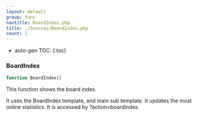 ```yaml
---
layout: default
group: func
navtitle: BoardIndex.php
title: ./Sources/BoardIndex.php
count: 1
---
```

* auto-gen TOC:
{:toc}
### BoardIndex

```php
function BoardIndex()
```
This function shows the board index.

It uses the BoardIndex template, and main sub template.
It updates the most online statistics.
It is accessed by ?action=boardindex.

